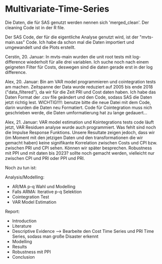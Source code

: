 # Multivariate-Time-Series

Die Daten, die für SAS genutzt werden nennen sich 'merged_clean'. Der cleaning Code ist in der R file.

Der SAS Code, der für die eigentliche Analyse genutzt wird, ist der "mvts-main.sas" Code. Ich habe da schon mal die Daten importiert und umgewandelt und die Plots erstellt. 

Cerstin, 20. Januar: In mvts-main wurden die unit root tests mit log-difference wiederholt für alle drei variablen. Ich suche noch nach einem geigneten Filter für Costs, deswegen sind die daten gerade erst in der log difference.

Alex, 20. Januar: Bin am VAR model programmieren und cointegration tests am machen. Zeitspanne der Data wurde reduziert auf 2005 bis ende 2018 ("data_filtered"), da wir für die Zeit PRI und Cost daten haben. Ich habe das Daten Format der .csv file geändert und den Code, sodass SAS die Daten jetzt richtig lest. WICHTIG!!!!: benutze bitte die neue Datei mit dem Code, darin wurden die Daten neu Formatiert. Code für Cointegration muss nich geschrieben werde, die Daten umformatierung hat zu lange gedauert...

Alex, 21. Januar: VAR model estimation und Kointegrations tests code läuft jetzt, VAR Residuen analyse wurde auch programmiert. Was fehlt sind noch die Impulse Response Funktions. Unsere Resultate zeigen jedoch, dass wir (im Moment mit den jetzigen Daten und den transformationen die wir gemacht haben) keine signifikante Korrelation zwischen Costs und CPI bzw. zwischen PRI und CPI sehen. Können wir später besprechen. Robustness mit PPI und mit daten bis 2023? sollte noch gemacht werden, vielleicht nur zwischen CPI und PRI oder PPI und PRI.

Noch zu tun ist: 

Analysis/Modelling:
- AR/MA p-q Wahl und Modelling
- Falls ARMA: Iterative p-q Selektion
- Cointegration Test
- VAR Model Estimation

Report: 
- Introduction
- Literature
- Descriptive Evidence --> Bearbeite den Cost Time Series und PRI Time Series, sodass man große Disaster erkennt
- Modelling
- Results
- Robustness mit PPI
- Conclusion

